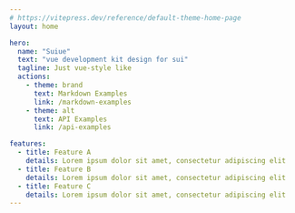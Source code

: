 ```yaml
---
# https://vitepress.dev/reference/default-theme-home-page
layout: home

hero:
  name: "Suiue"
  text: "vue development kit design for sui"
  tagline: Just vue-style like
  actions:
    - theme: brand
      text: Markdown Examples
      link: /markdown-examples
    - theme: alt
      text: API Examples
      link: /api-examples

features:
  - title: Feature A
    details: Lorem ipsum dolor sit amet, consectetur adipiscing elit
  - title: Feature B
    details: Lorem ipsum dolor sit amet, consectetur adipiscing elit
  - title: Feature C
    details: Lorem ipsum dolor sit amet, consectetur adipiscing elit
---
```



